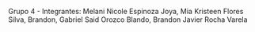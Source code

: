 Grupo 4 - Integrantes: Melani Nicole Espinoza Joya, Mia Kristeen Flores Silva, Brandon, Gabriel Said Orozco Blando, Brandon Javier Rocha Varela

